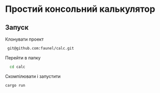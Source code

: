  
# Простий консольний калькулятор


## Запуск

Клонувати проект

~~~bash  
 git@github.com:faunel/calc.git
~~~

Перейти в папку 

~~~bash  
  cd calc
~~~

Скомпілювати і запустити

~~~bash  
cargo run
~~~
